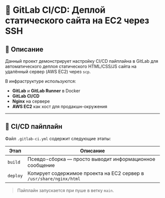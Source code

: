 # 🔧 GitLab CI/CD: Деплой статического сайта на EC2 через SSH

## 📌 Описание

Данный проект демонстрирует настройку CI/CD пайплайна в GitLab для автоматического деплоя статического HTML/CSS/JS сайта на удалённый сервер (AWS EC2) через `scp`.

В инфраструктуре используются:
- **GitLab** и **GitLab Runner** в Docker
- **GitLab CI/CD**
- **Nginx** на сервере
- **AWS EC2** как хост для продакшн-окружения

---

## 🚀 CI/CD пайплайн

Файл `.gitlab-ci.yml` содержит следующие этапы:

| Этап    | Описание                                        |
|---------|-------------------------------------------------|
| `build` | Псевдо-сборка — просто выводит информационное сообщение |
| `deploy`| Копирует содержимое проекта на EC2 сервер в `/usr/share/nginx/html` |

> Пайплайн запускается при пуше в ветку `main`.
